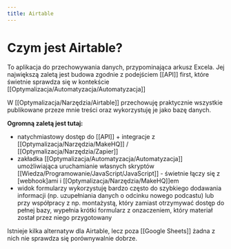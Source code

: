 ```yaml
---
title: Airtable
---
```

# Czym jest Airtable?
To aplikacja do przechowywania danych, przypominająca arkusz Excela. Jej największą zaletą jest budowa zgodnie z podejściem [[API]] first, które świetnie sprawdza się w kontekście [[Optymalizacja/Automatyzacja/Automatyzacja]]

W [[Optymalizacja/Narzędzia/Airtable]] przechowuję praktycznie wszystkie publikowane przeze mnie treści oraz wykorzystuję je jako bazę danych. 

**Ogromną zaletą jest tutaj:** 
- natychmiastowy dostęp do [[API]] + integracje z [[Optymalizacja/Narzędzia/MakeHQ]] / [[Optymalizacja/Narzędzia/Zapier]]
- zakładka [[Optymalizacja/Automatyzacja/Automatyzacja]] umożliwiająca uruchamianie własnych skryptów [[Wiedza/Programowanie/JavaScript/JavaScript]] - świetnie łączy się z [webhook]ami i [[Optymalizacja/Narzędzia/MakeHQ]]em
- widok formularzy wykorzystuję bardzo często do szybkiego dodawania informacji (np. uzupełniania danych o odcinku nowego podcastu) lub przy współpracy z np. montażystą, który zamiast otrzymywać dostęp do pełnej bazy, wypełnia krótki formularz z onzaczeniem, który materiał został przez niego przygotowany

Istnieje kilka alternatyw dla Airtable, lecz poza [[Google Sheets]] żadna z nich nie sprawdza się porównywalnie dobrze.